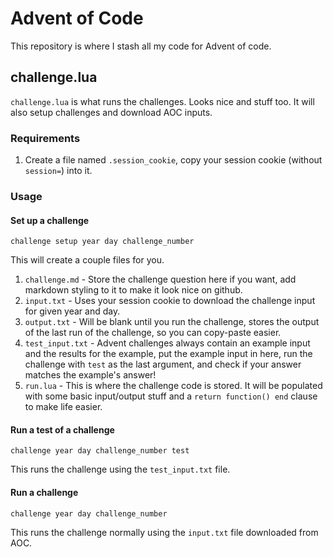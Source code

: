 # Advent of Code

This repository is where I stash all my code for Advent of code.

## challenge.lua

`challenge.lua` is what runs the challenges. Looks nice and stuff too. It will
also setup challenges and download AOC inputs.

### Requirements

1. Create a file named `.session_cookie`, copy your session cookie (without
   `session=`) into it.

### Usage

#### Set up a challenge

```
challenge setup year day challenge_number
```

This will create a couple files for you.

1. `challenge.md` - Store the challenge question here if you want, add markdown
   styling to it to make it look nice on github.
2. `input.txt` - Uses your session cookie to download the challenge input for
   given year and day.
3. `output.txt` - Will be blank until you run the challenge, stores the output
   of the last run of the challenge, so you can copy-paste easier.
4. `test_input.txt` - Advent challenges always contain an example input and the
   results for the example, put the example input in here, run the challenge
   with `test` as the last argument, and check if your answer matches the
   example's answer!
5. `run.lua` - This is where the challenge code is stored. It will be populated
   with some basic input/output stuff and a `return function() end` clause to
   make life easier.

#### Run a test of a challenge

```
challenge year day challenge_number test
```

This runs the challenge using the `test_input.txt` file.

#### Run a challenge

```
challenge year day challenge_number
```

This runs the challenge normally using the `input.txt` file downloaded from AOC.
